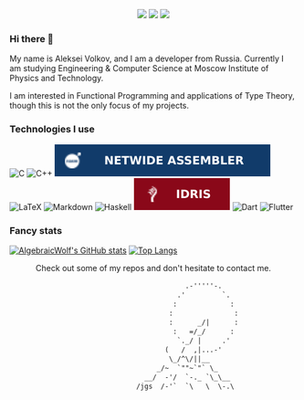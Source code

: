 <p align="center">
  <a href="https://vk.com/algebraicwolf">
    <img src="https://img.icons8.com/material/50/7EA5CE/vk-circled.png"/></a>
  
  <a href="https://t.me/AlgebraicWolf/">
    <img src="https://img.icons8.com/material/50/7EA5CE/telegram-app.png"/></a>
  
  <a href="mailto:aleksei.al.volkov@gmail.com">
    <img src="https://img.icons8.com/material/50/7EA5CE/mail.png"/></a>
</p>

### Hi there 👋
My name is Aleksei Volkov, and I am a developer from Russia. Currently I am studying Engineering & Computer Science at Moscow Institute of Physics and Technology.

I am interested in Functional Programming and applications of Type Theory, though this is not the only focus of my projects.

### Technologies I use
![C](https://img.shields.io/badge/c-%2300599C.svg?style=for-the-badge&logo=c&logoColor=white)
![C++](https://img.shields.io/badge/c++-%2300599C.svg?style=for-the-badge&logo=c%2B%2B&logoColor=white)
![nasm](img/NASM.svg)
![LaTeX](https://img.shields.io/badge/latex-%23008080.svg?style=for-the-badge&logo=latex&logoColor=white)
![Markdown](https://img.shields.io/badge/markdown-%23000000.svg?style=for-the-badge&logo=markdown&logoColor=white)
![Haskell](https://img.shields.io/static/v1?style=for-the-badge&message=Haskell&color=5D4F85&logo=Haskell&logoColor=white&label=)
![Idris](img/IDRIS.svg)
![Dart](https://img.shields.io/badge/dart-%230175C2.svg?style=for-the-badge&logo=dart&logoColor=white)
![Flutter](https://img.shields.io/static/v1?style=for-the-badge&message=Flutter&color=02569B&logo=Flutter&logoColor=FFFFFF&label=)

### Fancy stats 
[![AlgebraicWolf's GitHub stats](https://github-readme-stats.vercel.app/api?username=AlgebraicWolf&show_icons=true&theme=radical)](https://github.com/anuraghazra/github-readme-stats)
[![Top Langs](https://github-readme-stats.vercel.app/api/top-langs/?username=AlgebraicWolf&theme=radical&langs_count=8&layout=compact&hide=CMake,Makefile,TeX,HTML,CSS,JavaScript)](https://github.com/anuraghazra/github-readme-stats)

<p align="center">
  Check out some of my repos and don't hesitate to contact me.
  
  ```
                                             .-'''''-.
                                           .'         `.
                                          :             :
                                         :               :
                                         :      _/|      :
                                          :   =/_/      :
                                           `._/ |     .'
                                        (   /  ,|...-'
                                         \_/^\/||__
                                      _/~  `""~`"` \_
                                   __/  -'/  `-._ `\_\__
                                 /jgs  /-'`  `\   \  \-.\
  ```
</p>
<!--
**AlgebraicWolf/AlgebraicWolf** is a ✨ _special_ ✨ repository because its `README.md` (this file) appears on your GitHub profile.

Here are some ideas to get you started:

- 🔭 I’m currently working on ...
- 🌱 I’m currently learning ...
- 👯 I’m looking to collaborate on ...
- 🤔 I’m looking for help with ...
- 💬 Ask me about ...
- 📫 How to reach me: ...
- 😄 Pronouns: ...
- ⚡ Fun fact: ...
-->
